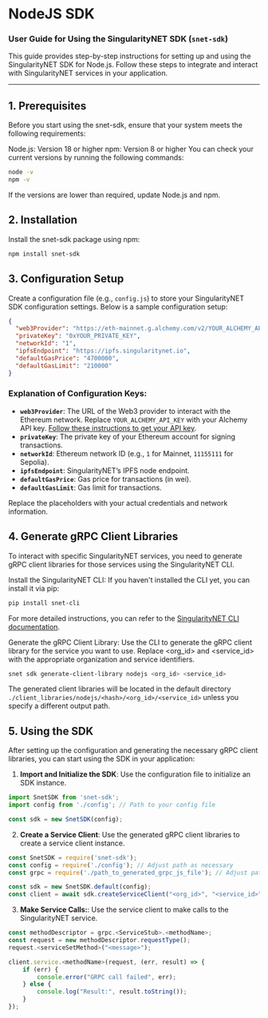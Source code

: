 # NodeJS SDK

### User Guide for Using the SingularityNET SDK (`snet-sdk`)

This guide provides step-by-step instructions for setting up and using the SingularityNET SDK for Node.js. Follow these steps to integrate and interact with SingularityNET services in your application.

---

## 1. Prerequisites
Before you start using the snet-sdk, ensure that your system meets the following requirements:

Node.js: Version 18 or higher
npm: Version 8 or higher
You can check your current versions by running the following commands:

```bash
node -v
npm -v
```

If the versions are lower than required, update Node.js and npm.

## 2. Installation
Install the snet-sdk package using npm:

```bash
npm install snet-sdk
```

## 3. Configuration Setup
Create a configuration file (e.g., `config.js`) to store your SingularityNET SDK configuration settings. Below is a sample configuration setup:

```json
{
  "web3Provider": "https://eth-mainnet.g.alchemy.com/v2/YOUR_ALCHEMY_API_KEY",
  "privateKey": "0xYOUR_PRIVATE_KEY",
  "networkId": "1",
  "ipfsEndpoint": "https://ipfs.singularitynet.io",
  "defaultGasPrice": "4700000",
  "defaultGasLimit": "210000"
}
```

### Explanation of Configuration Keys:

- **`web3Provider`**: The URL of the Web3 provider to interact with the Ethereum network. 
Replace `YOUR_ALCHEMY_API_KEY` with your Alchemy API key. [Follow these instructions to get your API key](https://dev.singularitynet.io/docs/products/DecentralizedAIPlatform/Daemon/alchemy-api/).
- **`privateKey`**: The private key of your Ethereum account for signing transactions.
- **`networkId`**: Ethereum network ID (e.g., `1` for Mainnet, `11155111` for Sepolia).
- **`ipfsEndpoint`**: SingularityNET’s IPFS node endpoint.
- **`defaultGasPrice`**: Gas price for transactions (in wei).
- **`defaultGasLimit`**: Gas limit for transactions.

Replace the placeholders with your actual credentials and network information.

## 4. Generate gRPC Client Libraries
To interact with specific SingularityNET services, you need to generate gRPC client libraries for those services using the SingularityNET CLI.

Install the SingularityNET CLI: If you haven't installed the CLI yet, you can install it via pip:

```bash
pip install snet-cli
```

For more detailed instructions, you can refer to the [SingularityNET CLI documentation](https://github.com/singnet/snet-cli#installing-with-pip).

Generate the gRPC Client Library: Use the CLI to generate the gRPC client library for the service you want to use. Replace <org_id> and <service_id> with the appropriate organization and service identifiers.

```bash
snet sdk generate-client-library nodejs <org_id> <service_id>
```

The generated client libraries will be located in the default directory `./client_libraries/nodejs/<hash>/<org_id>/<service_id>` unless you specify a different output path.

## 5. Using the SDK
After setting up the configuration and generating the necessary gRPC client libraries, you can start using the SDK in your application:

1. **Import and Initialize the SDK**: Use the configuration file to initialize an SDK instance.

```javascript
import SnetSDK from 'snet-sdk';
import config from './config'; // Path to your config file

const sdk = new SnetSDK(config);
```

2. **Create a Service Client**: Use the generated gRPC client libraries to create a service client instance.

```javascript
const SnetSDK = require('snet-sdk');
const config = require('./config'); // Adjust path as necessary
const grpc = require('./path_to_generated_grpc_js_file'); // Adjust path as necessary

const sdk = new SnetSDK.default(config);
const client = await sdk.createServiceClient("<org_id>", "<service_id>", grpc.<ClientStub>);
```

3. **Make Service Calls:**: Use the service client to make calls to the SingularityNET service.

```javascript
const methodDescriptor = grpc.<ServiceStub>.<methodName>;
const request = new methodDescriptor.requestType();
request.<serviceSetMethod>("<message>");

client.service.<methodName>(request, (err, result) => {
    if (err) {
        console.error("GRPC call failed", err);
    } else {
        console.log("Result:", result.toString());
    }
});
```
